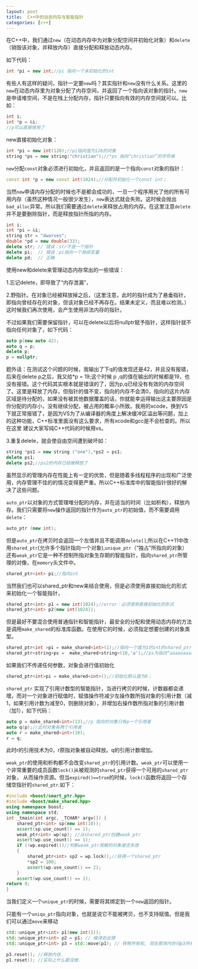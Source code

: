 ```yaml
---
layout: post
title:  C++中的动态内存与智能指针
categories: [c++]
---
```


在C++中，我们通过`new`（在动态内存中为对象分配空间并初始化对象）和`delete`（销毁该对象，并释放内存）直接分配和释放动态内存。

如下代码：

```cpp
int *pi = new int;//pi 指向一个未初始化的int
```

有些人有这样的疑问，指针一定要`new`吗？其实指针和`new`没有什么关系。这里的`new`在动态内存里为对象分配了内存空间，并返回了一个指向该对象的指针。`new`是申请堆空间，不是在栈上分配内存，指针只要指向有效的内存空间就可以。比如：

```cpp
int i;
int *p = &i;
//p可以直接使用了
```

new直接初始化对象：

```cpp
int *pi = new int(128);//pi指向值为128的对象
string *ps = new string("christian");//*ps 指向“christian”的字符串
```
`new`分配`const`对象必须进行初始化，并且返回的是一个指向`const`对象的指针：

```cpp
const int *p = new const int(1024);//分配并初始化一个const int；
```

当然`new`申请内存分配的时候也不是都会成功的，一旦一个程序用光了他的所有可用内存（虽然这种情况一般很少发生），`new`表达式就会失败。这时候会抛出`bad_alloc`异常。所以我们需要通过`delete`来释放占用的内存。在这里注意`delete`并不是要删除指针，而是释放指针所指的内存。

```cpp
int i;
int *pi = &i;
string str = "dwarves";
double *pd = new double(33);
delete str; // 错误：str不是一个指针
delete pi;  // 错误：pi指向一个局部变量
delete pd;  // 正确
```

使用new和delete来管理动态内存常出的一些错误：

1.忘记delete，即导致了“内存泄漏”，

2.野指针。在对象已经被释放掉之后，（这里注意，此时的指针成为了悬垂指针，即指向曾经存在的对象，但该对象已经不再存在。结果未定义，而且难以检测。）这时候我们再次使用，会产生使用非法内存的指针。

不过如果我们需要保留指针，可以在delete以后将nullptr赋予指针，这样指针就不指向任何对象了，如下代码：

```cpp
auto p(new auto 42);
auto q = p;
delete p;
p = nullptr;
``` 

题外话：在测试这个问题的时候，我输出了下q的值发现还是42，并且没有报错，后来在delete p之后，我又给*p = 19;这个时候 p ,q的值在输出的时候都是19，也没有报错。这个代码其实根本就是错误的了，因为p,q已经没有有效的内存空间了。这里是释放了内存，但指针的值不变，指向的内存不会清0，指向的这片内存区域是待分配的，如果没有被其他数据覆盖的话，你就能幸运得输出这主要原因是你分配的内存小，没有继续分配，被占用的概率小所致。我用的xcode，换到VS下就正常报错了，是因为VS为了从编译器的角度上解决缓冲区溢出等问题，加上的这种功能，C++标准里面没有这么要求，所有xcode和gcc是不会检查的。所以在这里 建议大家写纯C++代码的时候用vs。

3.重复delete，就会使自由空间遭到破坏如：

```cpp
string *ps1 = new string ("one"),*ps2 = ps1;
delete ps1;
delete ps2;//ps2的内存已经被释放了
```

虽然显示的管理内存在性能上有一定的优势，但是随着多线程程序的出现和广泛使用，内存管理不佳的的情况变得更严重。所以C++标准库中的智能指针很好的解决了这些问题。

`auto_ptr`以对象的方式管理堆分配的内存，并在适当的时间（比如析构），释放内存。我们只需要将`new`操作返回的指针作为`auto_ptr`的初始值，而不需要调用`delete`：

```cpp
auto_ptr (new int);
```

但是`auto_ptr`在拷贝时会返回一个左值并且不能调用`delete[]`;所以在C++11中改用`shared_ptr`(允许多个指针指向一个对象),`unique_ptr`（“独占”所指向的对象）还有`weak_ptr`它是一种不控制所指对象生存期的智能指针，指向`shared_ptr`所管理的对像，在`memory`头文件中。

```cpp
shared_ptr<int> pi;//指向int
```

当然我们也可以shared_ptr和new来结合使用，但是必须使用直接初始化的形式来初始化一个智能指针，

```cpp
shared_ptr<int> p1 = new int(1024);//error：必须使用直接初始化的形式
shared_ptr<int> p2(new int(1024));
```

但是最好不要混合使用普通指针和智能指针，最安全的分配和使用动态内存的方法是调用`make_shared`的标准库函数。在使用它的时候，必须指定想要创建的对象类型。

```cpp
shared_ptr<int >pi = make_shared<int>(1);//指向一个值为1的int的shared_ptr
shared_ptr<string>ps =  make_shared<string>(10,'a');//ps为指向“aaaaaaaaaa”的string
```

如果我们不传递任何参数，对象会进行值初始化

```cpp
shared_ptr<int>pi = make_shared<int>();//初始化默认值为0；
```

`shared_ptr` 实现了引用计数型的智能指针，当进行拷贝的时候，计数器都会递增。而对一个对象进行赋值时，赋值操作符减少左操作数所指对象的引用计数（减1，如果引用计数为减至0，则删除对象），并增加右操作数所指对象的引用计数（加1），如下代码：

```cpp
auto p = make_shared<int>(13);//p 指向的对象只有p一个引用者
auto q(p);//此时对象有两个引用者
auto r = make_shared<int>(10);
r = q;
```

此时r的引用技术为0，r原指对象被自动释放。q的引用计数增加。

`weak_ptr`的使用和析构都不会改变`shared_ptr`的引用计数。`weak_ptr`可以使用一个非常重要的成员函数`lock()`从被观测的`shared_ptr`获得一个可用的`shared_ptr`对象， 从而操作资源。但当`expired()==true`的时候，`lock()`函数将返回一个存储空指针的`shared_ptr`.如下：

```cpp
#include <boost/smart_ptr.hpp>
#include <boost/make_shared.hpp>
using namespace boost;
using namespace std;
int _tmain(int argc, _TCHAR* argv[]) {
    shared_ptr<int> sp(new int(10));
    assert(sp.use_count() == 1);
    weak_ptr<int> wp(sp); //从shared_ptr创建weak_ptr
    assert(wp.use_count() == 1);
    if (!wp.expired())//判断weak_ptr观察的对象是否失效
    {
        shared_ptr<int> sp2 = wp.lock();//获得一个shared_ptr
        *sp2 = 100;
        assert(wp.use_count() == 2);
    }
    assert(wp.use_count() == 1);
return 0;
}
```

当我们定义一个`unique_ptr`的时候，需要将其绑定到一个`new`返回的指针。

只能有一个`uniqu_ptr`指向对象，也就是说它不能被拷贝，也不支持赋值。但是我们可以通过`move`来移动

```cpp
std::unique_ptr<int> p1(new int(5));
std::unique_ptr<int> p2 = p1; // 编译会出错
std::unique_ptr<int> p3 = std::move(p1); // 转移所有权, 现在那块内存归p3所有, p1成为无效的指针.
 
p3.reset(); //释放内存.
p1.reset(); //实际上什么都没做.
```
